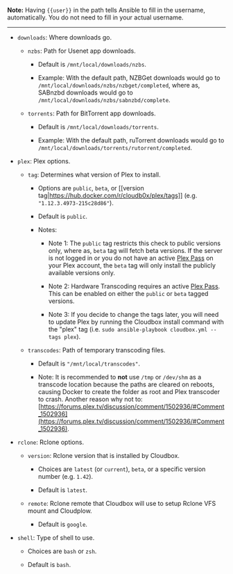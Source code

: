 
**Note:** Having `{{user}}` in the path tells Ansible to fill in the username, automatically. You do not need to fill in your actual username.

---

- `downloads`: Where downloads go.

    - `nzbs`: Path for Usenet app downloads. 
  
      - Default is `/mnt/local/downloads/nzbs`.

       - Example: With the default path, NZBGet downloads would go to `/mnt/local/downloads/nzbs/nzbget/completed`, where as, SABnzbd downloads would go to `/mnt/local/downloads/nzbs/sabnzbd/complete`.

    - `torrents`: Path for BitTorrent app downloads. 

        - Default is `/mnt/local/downloads/torrents`.

       - Example: With the default path, ruTorrent downloads would go to `/mnt/local/downloads/torrents/rutorrent/completed`.

- `plex`: Plex options.

   - `tag`: Determines what version of Plex to install. 


     - Options are `public`, `beta`, or [[version tag|https://hub.docker.com/r/cloudb0x/plex/tags]] (e.g. `"1.12.3.4973-215c28d86"`). 

     - Default is `public`.

     - Notes:

       - Note 1: The `public` tag restricts this check to public versions only, where as, `beta` tag will fetch beta versions. If the server is not logged in or you do not have an active [Plex Pass](https://www.plex.tv/features/plex-pass/) on your Plex account, the `beta` tag will only install the publicly available versions only. 

       - Note 2: Hardware Transcoding requires an  active [Plex Pass](https://www.plex.tv/features/plex-pass/). This can be enabled on either the `public` or `beta` tagged versions. 

       - Note 3: If you decide to change the tags later, you will need to update Plex by running the Cloudbox install command with the "plex" tag (i.e. `sudo ansible-playbook cloudbox.yml --tags plex`).

  - `transcodes`: Path of temporary transcoding files. 

     - Default is `"/mnt/local/transcodes"`.

    - Note: It is recommended to **not** use `/tmp` or `/dev/shm` as a transcode location because the paths are cleared on reboots, causing Docker to create the folder as root and Plex transcoder to crash. Another reason why not to: [https://forums.plex.tv/discussion/comment/1502936/#Comment_1502936](https://forums.plex.tv/discussion/comment/1502936/#Comment_1502936).

- `rclone`: Rclone options.

  - `version`: Rclone version that is installed by Cloudbox. 

     - Choices are `latest` (or `current`), `beta`, or a specific version number (e.g. `1.42`). 

     - Default is `latest`.

  - `remote`: Rclone remote that Cloudbox will use to setup Rclone VFS mount and Cloudplow. 

     - Default is `google`.

- `shell`: Type of shell to use. 

   - Choices are `bash` or `zsh`. 

   - Default is `bash`.

